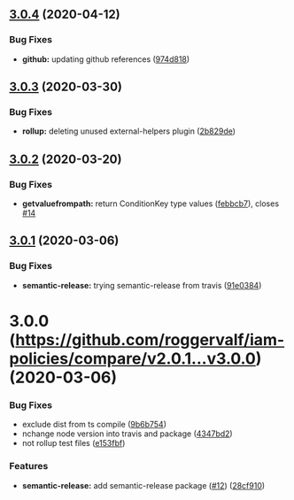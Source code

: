 ## [3.0.4](https://github.com/roggervalf/iam-policies/compare/v3.0.3...v3.0.4) (2020-04-12)

### Bug Fixes

- **github:** updating github references ([974d818](https://github.com/roggervalf/iam-policies/commit/974d818e6a22c985c3c612f25c034b54f1076724))

## [3.0.3](https://github.com/roggervalf/iam-policies/compare/v3.0.2...v3.0.3) (2020-03-30)

### Bug Fixes

- **rollup:** deleting unused external-helpers plugin ([2b829de](https://github.com/roggervalf/iam-policies/commit/2b829de1baa2dc3aa774688654a0f8c9065d79c4))

## [3.0.2](https://github.com/roggervalf/iam-policies/compare/v3.0.1...v3.0.2) (2020-03-20)

### Bug Fixes

- **getvaluefrompath:** return ConditionKey type values ([febbcb7](https://github.com/roggervalf/iam-policies/commit/febbcb7ae552ae29779899ab0b474218b1490f3f)), closes [#14](https://github.com/roggervalf/iam-policies/issues/14)

## [3.0.1](https://github.com/roggervalf/iam-policies/compare/v3.0.0...v3.0.1) (2020-03-06)

### Bug Fixes

- **semantic-release:** trying semantic-release from travis ([91e0384](https://github.com/roggervalf/iam-policies/commit/91e0384e56af1b0bbaf8d031f2aa8a2158487f80))

# 3.0.0 (https://github.com/roggervalf/iam-policies/compare/v2.0.1...v3.0.0) (2020-03-06)

### Bug Fixes

- exclude dist from ts compile ([9b6b754](https://github.com/roggervalf/iam-policies/commit/9b6b7545bae513100f52b76f8adb230990dbad80))
- nchange node version into travis and package ([4347bd2](https://github.com/roggervalf/iam-policies/commit/4347bd274ed774db84d18584e94b8184befebe0a))
- not rollup test files ([e153fbf](https://github.com/roggervalf/iam-policies/commit/e153fbf5d6d4325ed9ee3d3bd834877d574c2695))

### Features

- **semantic-release:** add semantic-release package ([#12](https://github.com/roggervalf/iam-policies/issues/12)) ([28cf910](https://github.com/roggervalf/iam-policies/commit/28cf9102ca85db4f9dde7907ea3c0b1790e73600))
